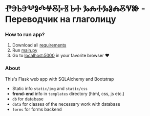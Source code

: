 # ⰒⰅⰓⰅⰂⰑⰄⰝⰋⰍⰠ ⰓⰀ ⰃⰎⰀⰃⰑⰎⰋⰜⰖ - Переводчик на глаголицу 

### How to run app?

1. Download all [requirements](https://github.com/SUPERustam/Translater/blob/master/requirements.txt)
2. Run [main.py](https://github.com/SUPERustam/Translater/blob/master/main.py)
3. Go to [localhost:5000](http://localhost:5000) in your favorite browser :heart:


### About
This's Flask web app with SQLAlchemy and Bootstrap

- Static info `static/img` and `static/css`
- **frond-end** info in `templates` directory (html, css, js etc.)
- `db` for database
- `data` for classes of the necessary work with database
- `forms` for forms backend
